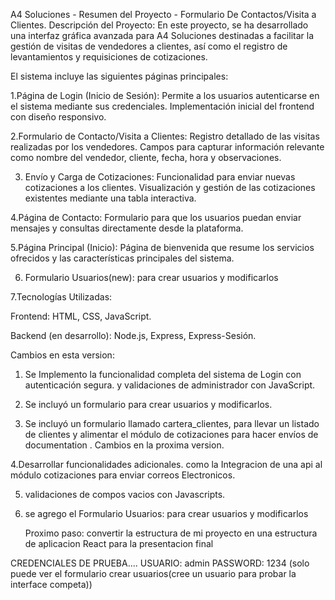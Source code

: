 A4 Soluciones - Resumen del Proyecto - Formulario De 
Contactos/Visita a Clientes. 
Descripción del Proyecto: 
En este proyecto, se ha desarrollado una interfaz gráfica avanzada para A4 
Soluciones destinadas a facilitar la gestión de visitas de vendedores a 
clientes, así como el registro de levantamientos y requisiciones de 
cotizaciones.  

El sistema incluye las siguientes páginas principales: 

1.Página de Login (Inicio de Sesión): 
Permite a los usuarios autenticarse en el sistema mediante sus credenciales. 
Implementación inicial del frontend con diseño responsivo. 

2.Formulario de Contacto/Visita a Clientes: 
Registro detallado de las visitas realizadas por los vendedores. Campos para 
capturar información relevante como nombre del vendedor, cliente, fecha, 
hora y observaciones.  

3. Envío y Carga de Cotizaciones: 
Funcionalidad para enviar nuevas cotizaciones a los clientes. Visualización 
y gestión de las cotizaciones existentes mediante una tabla interactiva.

4.Página de Contacto: 
Formulario para que los usuarios puedan enviar mensajes y consultas 
directamente desde la plataforma. 

5.Página Principal (Inicio): 
Página de bienvenida que resume los servicios ofrecidos y las características 
principales del sistema. 

6. Formulario Usuarios(new): para crear usuarios y modificarlos

7.Tecnologías Utilizadas: 

Frontend: HTML, CSS, JavaScript.

Backend (en desarrollo): Node.js, 
Express, Express-Sesión. 

Cambios en esta version: 

1. Se Implemento la funcionalidad completa del sistema de Login con 
autenticación segura. y validaciones de administrador con JavaScript.

3. Se incluyó un formulario para crear usuarios y modificarlos.
   
5. Se incluyó un formulario llamado cartera_clientes, para llevar un listado de clientes y alimentar el módulo de cotizaciones para hacer envíos de documentation .
Cambios en la proxima version.

4.Desarrollar funcionalidades adicionales. como la Integracion de una api al módulo cotizaciones para enviar correos Electronicos.

5. validaciones de compos vacios con Javascripts.
6. se agrego el Formulario Usuarios: para crear usuarios y modificarlos

   Proximo paso: convertir la estructura de mi proyecto en una estructura de aplicacion React para la presentacion final

CREDENCIALES DE PRUEBA.... 
USUARIO: admin   PASSWORD: 1234 (solo puede ver el formulario crear usuarios(cree un usuario para probar la interface competa))
